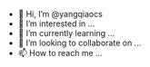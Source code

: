 - 👋 Hi, I’m @yangqiaocs
- 👀 I’m interested in ...
- 🌱 I’m currently learning ...
- 💞️ I’m looking to collaborate on ...
- 📫 How to reach me ...

<!---
yangqiaocs/yangqiaocs is a ✨ special ✨ repository because its `README.md` (this file) appears on your GitHub profile.
You can click the Preview link to take a look at your changes.
--->
